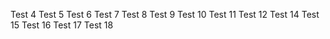 Test 4
Test 5
Test 6
Test 7
Test 8
Test 9
Test 10
Test 11
Test 12
Test 14
Test 15
Test 16
Test 17
Test 18
